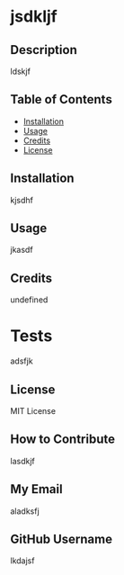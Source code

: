 # jsdkljf

## Description

ldskjf


## Table of Contents


- [Installation](#installation)
- [Usage](#usage)
- [Credits](#credits)
- [License](#license)

## Installation

kjsdhf

## Usage

jkasdf

## Credits

undefined

# Tests

adsfjk

## License

MIT License

## How to Contribute

lasdkjf

## My Email

aladksfj

## GitHub Username

lkdajsf

